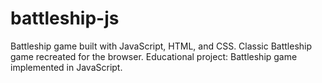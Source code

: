# battleship-js
Battleship game built with JavaScript, HTML, and CSS.  Classic Battleship game recreated for the browser.  Educational project: Battleship game implemented in JavaScript.
